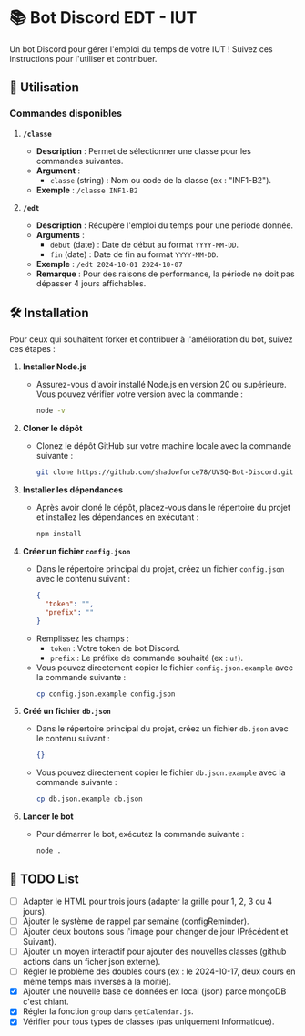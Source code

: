 # 📚 Bot Discord EDT - IUT

Un bot Discord pour gérer l'emploi du temps de votre IUT ! Suivez ces instructions pour l'utiliser et contribuer.

## 🚀 Utilisation

### Commandes disponibles

1. **`/classe`**

   - **Description** : Permet de sélectionner une classe pour les commandes suivantes.
   - **Argument** :
     - `classe` (string) : Nom ou code de la classe (ex : "INF1-B2").
   - **Exemple** : `/classe INF1-B2`

2. **`/edt`**
   - **Description** : Récupère l'emploi du temps pour une période donnée.
   - **Arguments** :
     - `debut` (date) : Date de début au format `YYYY-MM-DD`.
     - `fin` (date) : Date de fin au format `YYYY-MM-DD`.
   - **Exemple** : `/edt 2024-10-01 2024-10-07`
   - **Remarque** : Pour des raisons de performance, la période ne doit pas dépasser 4 jours affichables.

## 🛠️ Installation

Pour ceux qui souhaitent forker et contribuer à l'amélioration du bot, suivez ces étapes :

1. **Installer Node.js**

   - Assurez-vous d'avoir installé Node.js en version 20 ou supérieure. Vous pouvez vérifier votre version avec la commande :
     ```bash
     node -v
     ```

2. **Cloner le dépôt**

   - Clonez le dépôt GitHub sur votre machine locale avec la commande suivante :
     ```bash
     git clone https://github.com/shadowforce78/UVSQ-Bot-Discord.git
     ```

3. **Installer les dépendances**

   - Après avoir cloné le dépôt, placez-vous dans le répertoire du projet et installez les dépendances en exécutant :
     ```bash
     npm install
     ```

4. **Créer un fichier `config.json`**

   - Dans le répertoire principal du projet, créez un fichier `config.json` avec le contenu suivant :
     ```json
     {
       "token": "",
       "prefix": ""
     }
     ```
   - Remplissez les champs :
     - `token` : Votre token de bot Discord.
     - `prefix` : Le préfixe de commande souhaité (ex : `u!`).
   - Vous pouvez directement copier le fichier `config.json.example` avec la commande suivante :
     ```bash
     cp config.json.example config.json
     ```

5. **Créé un fichier `db.json`**

   - Dans le répertoire principal du projet, créez un fichier `db.json` avec le contenu suivant :
     ```json
     {}
     ```
   - Vous pouvez directement copier le fichier `db.json.example` avec la commande suivante :
     ```bash
     cp db.json.example db.json
     ```

6. **Lancer le bot**
   - Pour démarrer le bot, exécutez la commande suivante :
     ```bash
     node .
     ```

## 📝 TODO List

- [ ] Adapter le HTML pour trois jours (adapter la grille pour 1, 2, 3 ou 4 jours).
- [ ] Ajouter le système de rappel par semaine (configReminder).
- [ ] Ajouter deux boutons sous l'image pour changer de jour (Précédent et Suivant).
- [ ] Ajouter un moyen interactif pour ajouter des nouvelles classes (github actions dans un ficher json externe).
- [ ] Régler le problème des doubles cours (ex : le 2024-10-17, deux cours en même temps mais inversés à la moitié).
- [x] Ajouter une nouvelle base de données en local (json) parce mongoDB c'est chiant.
- [x] Régler la fonction `group` dans `getCalendar.js`.
- [x] Vérifier pour tous types de classes (pas uniquement Informatique).